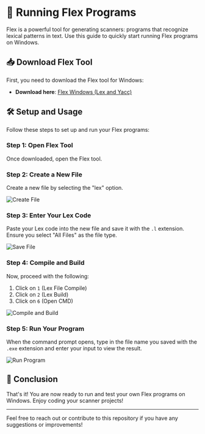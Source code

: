 # 🚀 Running Flex Programs

Flex is a powerful tool for generating scanners: programs that recognize lexical patterns in text. Use this guide to quickly start running Flex programs on Windows.

## 📥 Download Flex Tool

First, you need to download the Flex tool for Windows:

- **Download here**: [Flex Windows (Lex and Yacc)](http://www.technorange.com/wp-content/uploads/Flex%20Windows%20%5BLex%20and%20Yacc%5D.exe)

## 🛠️ Setup and Usage

Follow these steps to set up and run your Flex programs:

### Step 1: Open Flex Tool

Once downloaded, open the Flex tool.

### Step 2: Create a New File

Create a new file by selecting the "lex" option.

![Create File](https://github.com/Ahad1317/CompilerDesign--18CSC304J/assets/96586030/9aac3271-4412-4720-88f3-a14e53549e60)

### Step 3: Enter Your Lex Code

Paste your Lex code into the new file and save it with the `.l` extension. Ensure you select "All Files" as the file type.

![Save File](https://github.com/Ahad1317/CompilerDesign--18CSC304J/assets/96586030/2be1da47-2dc4-466e-91f8-6b1694cef2c3)

### Step 4: Compile and Build

Now, proceed with the following:
1. Click on `1` (Lex File Compile)
2. Click on `2` (Lex Build)
3. Click on `6` (Open CMD)

![Compile and Build](https://github.com/Ahad1317/CompilerDesign--18CSC304J/assets/96586030/9c7b5746-87c0-48f2-b52f-0aba1fe04265)

### Step 5: Run Your Program

When the command prompt opens, type in the file name you saved with the `.exe` extension and enter your input to view the result.

![Run Program](https://github.com/Ahad1317/CompilerDesign--18CSC304J/assets/96586030/c5106e45-8719-4521-9578-d78ec34a02eb)

## 🌟 Conclusion

That's it! You are now ready to run and test your own Flex programs on Windows. Enjoy coding your scanner projects!

---

Feel free to reach out or contribute to this repository if you have any suggestions or improvements!
